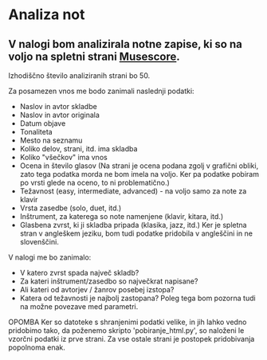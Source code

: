 # Analiza not 

V nalogi bom analizirala notne zapise, ki so na voljo na spletni strani 
[Musescore](https://musescore.com/sheetmusic).
-
Izhodiščno število analiziranih strani bo 50. 

Za posamezen vnos me bodo zanimali naslednji podatki:
* Naslov in avtor skladbe
* Naslov in avtor originala
* Datum objave
* Tonaliteta
* Mesto na seznamu 
* Koliko delov, strani, itd. ima skladba
* Koliko "všečkov" ima vnos
* Ocena in število glasov (Na strani je ocena podana zgolj v grafični obliki, zato tega podatka morda ne bom imela na voljo. Ker pa podatke pobiram po vrsti glede na oceno, to ni problematično.)
* Težavnost (easy, intermediate, advanced) - na voljo samo za note za klavir
* Vrsta zasedbe (solo, duet, itd.)
* Inštrument, za katerega so note namenjene (klavir, kitara, itd.)
* Glasbena zvrst, ki ji skladba pripada (klasika, jazz, itd.)
Ker je spletna stran v angleškem jeziku, bom tudi podatke pridobila v angleščini in ne slovenščini.

V nalogi me bo zanimalo:
* V katero zvrst spada največ skladb?
* Za kateri inštrument/zasedbo so največkrat napisane?
* Ali kateri od avtorjev / žanrov posebej izstopa?
* Katera od težavnosti je najbolj zastopana?
Poleg tega bom pozorna tudi na možne povezave med parametri.

OPOMBA
Ker so datoteke s shranjenimi podatki velike, in 
jih lahko vedno pridobimo tako, da poženemo skripto 'pobiranje_html.py', 
so naloženi le vzorčni podatki iz prve strani. Za vse ostale strani je postopek pridobivanja popolnoma enak.